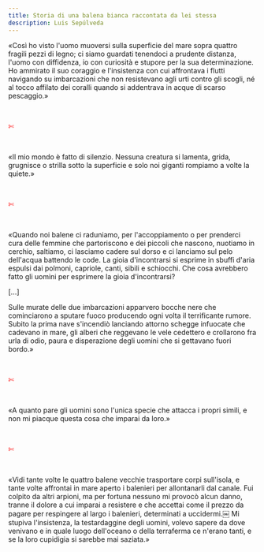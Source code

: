 ```yaml
---
title: Storia di una balena bianca raccontata da lei stessa
description: Luis Sepúlveda
---
```

«Così ho visto l'uomo muoversi sulla superficie del mare sopra quattro fragili pezzi di legno; ci siamo guardati tenendoci a prudente distanza, l'uomo con diffidenza, io con curiosità e stupore per la sua determinazione. Ho ammirato il suo coraggio e l'insistenza con cui affrontava i flutti navigando su imbarcazioni che non resistevano agli urti contro gli scogli, né al tocco affilato dei coralli quando si addentrava in acque di scarso pescaggio.»

&nbsp;

<span style="color:red">✄</span>

&nbsp;

«Il mio mondo è fatto di silenzio. Nessuna creatura si lamenta, grida, grugnisce o strilla sotto la superficie e solo noi giganti rompiamo a volte la quiete.»

&nbsp;

<span style="color:red">✄</span>

&nbsp;

«Quando noi balene ci raduniamo, per l'accoppiamento o per prenderci cura delle femmine che partoriscono e dei piccoli che nascono, nuotiamo in cerchio, saltiamo, ci lasciamo cadere sul dorso e ci lanciamo sul pelo dell'acqua battendo le code. La gioia d'incontrarsi si esprime in sbuffi d'aria espulsi dai polmoni, capriole, canti, sibili e schiocchi. Che cosa avrebbero fatto gli uomini per esprimere la gioia d'incontrarsi?

[...]

Sulle murate delle due imbarcazioni apparvero bocche nere che cominciarono a sputare fuoco producendo ogni volta il terrificante rumore. Subito la prima nave s'incendiò lanciando attorno schegge infuocate che cadevano in mare, gli alberi che reggevano le vele cedettero e crollarono fra urla di odio, paura e disperazione degli uomini che si gettavano fuori bordo.»

&nbsp;

<span style="color:red">✄</span>

&nbsp;

«A quanto pare gli uomini sono l'unica specie che attacca i propri simili, e non mi piacque questa cosa che imparai da loro.»

&nbsp;

<span style="color:red">✄</span>

&nbsp;

«Vidi tante volte le quattro balene vecchie trasportare corpi sull'isola, e tante volte affrontai in mare aperto i balenieri per allontanarli dal canale. Fui colpito da altri arpioni, ma per fortuna nessuno mi provocò alcun danno, tranne il dolore a cui imparai a resistere e che accettai come il prezzo da pagare per respingere al largo i balenieri, determinati a uccidermi.￼ Mi stupiva l'insistenza, la testardaggine degli uomini, volevo sapere da dove venivano e in quale luogo dell'oceano o della terraferma ce n'erano tanti, e se la loro cupidigia si sarebbe mai saziata.»

